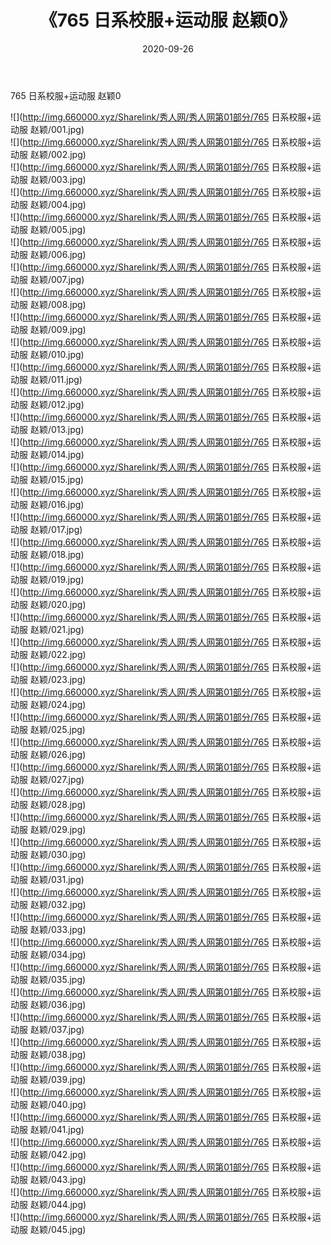 ﻿---
layout: post
title:  《765 日系校服+运动服 赵颖0》
date:   2020-09-26
img: http://img.660000.xyz/Sharelink/秀人网/秀人网第01部分/765 日系校服+运动服 赵颖0/000.jpg
categories: [美女, 清纯, 唯美]
---

765 日系校服+运动服 赵颖0

  ![](http://img.660000.xyz/Sharelink/秀人网/秀人网第01部分/765 日系校服+运动服 赵颖/001.jpg) <br> ![](http://img.660000.xyz/Sharelink/秀人网/秀人网第01部分/765 日系校服+运动服 赵颖/002.jpg) <br> ![](http://img.660000.xyz/Sharelink/秀人网/秀人网第01部分/765 日系校服+运动服 赵颖/003.jpg) <br> ![](http://img.660000.xyz/Sharelink/秀人网/秀人网第01部分/765 日系校服+运动服 赵颖/004.jpg) <br> ![](http://img.660000.xyz/Sharelink/秀人网/秀人网第01部分/765 日系校服+运动服 赵颖/005.jpg) <br> ![](http://img.660000.xyz/Sharelink/秀人网/秀人网第01部分/765 日系校服+运动服 赵颖/006.jpg) <br> ![](http://img.660000.xyz/Sharelink/秀人网/秀人网第01部分/765 日系校服+运动服 赵颖/007.jpg) <br> ![](http://img.660000.xyz/Sharelink/秀人网/秀人网第01部分/765 日系校服+运动服 赵颖/008.jpg) <br> ![](http://img.660000.xyz/Sharelink/秀人网/秀人网第01部分/765 日系校服+运动服 赵颖/009.jpg) <br> ![](http://img.660000.xyz/Sharelink/秀人网/秀人网第01部分/765 日系校服+运动服 赵颖/010.jpg) <br> ![](http://img.660000.xyz/Sharelink/秀人网/秀人网第01部分/765 日系校服+运动服 赵颖/011.jpg) <br> ![](http://img.660000.xyz/Sharelink/秀人网/秀人网第01部分/765 日系校服+运动服 赵颖/012.jpg) <br> ![](http://img.660000.xyz/Sharelink/秀人网/秀人网第01部分/765 日系校服+运动服 赵颖/013.jpg) <br> ![](http://img.660000.xyz/Sharelink/秀人网/秀人网第01部分/765 日系校服+运动服 赵颖/014.jpg) <br> ![](http://img.660000.xyz/Sharelink/秀人网/秀人网第01部分/765 日系校服+运动服 赵颖/015.jpg) <br> ![](http://img.660000.xyz/Sharelink/秀人网/秀人网第01部分/765 日系校服+运动服 赵颖/016.jpg) <br> ![](http://img.660000.xyz/Sharelink/秀人网/秀人网第01部分/765 日系校服+运动服 赵颖/017.jpg) <br> ![](http://img.660000.xyz/Sharelink/秀人网/秀人网第01部分/765 日系校服+运动服 赵颖/018.jpg) <br> ![](http://img.660000.xyz/Sharelink/秀人网/秀人网第01部分/765 日系校服+运动服 赵颖/019.jpg) <br> ![](http://img.660000.xyz/Sharelink/秀人网/秀人网第01部分/765 日系校服+运动服 赵颖/020.jpg) <br> ![](http://img.660000.xyz/Sharelink/秀人网/秀人网第01部分/765 日系校服+运动服 赵颖/021.jpg) <br> ![](http://img.660000.xyz/Sharelink/秀人网/秀人网第01部分/765 日系校服+运动服 赵颖/022.jpg) <br> ![](http://img.660000.xyz/Sharelink/秀人网/秀人网第01部分/765 日系校服+运动服 赵颖/023.jpg) <br> ![](http://img.660000.xyz/Sharelink/秀人网/秀人网第01部分/765 日系校服+运动服 赵颖/024.jpg) <br> ![](http://img.660000.xyz/Sharelink/秀人网/秀人网第01部分/765 日系校服+运动服 赵颖/025.jpg) <br> ![](http://img.660000.xyz/Sharelink/秀人网/秀人网第01部分/765 日系校服+运动服 赵颖/026.jpg) <br> ![](http://img.660000.xyz/Sharelink/秀人网/秀人网第01部分/765 日系校服+运动服 赵颖/027.jpg) <br> ![](http://img.660000.xyz/Sharelink/秀人网/秀人网第01部分/765 日系校服+运动服 赵颖/028.jpg) <br> ![](http://img.660000.xyz/Sharelink/秀人网/秀人网第01部分/765 日系校服+运动服 赵颖/029.jpg) <br> ![](http://img.660000.xyz/Sharelink/秀人网/秀人网第01部分/765 日系校服+运动服 赵颖/030.jpg) <br> ![](http://img.660000.xyz/Sharelink/秀人网/秀人网第01部分/765 日系校服+运动服 赵颖/031.jpg) <br> ![](http://img.660000.xyz/Sharelink/秀人网/秀人网第01部分/765 日系校服+运动服 赵颖/032.jpg) <br> ![](http://img.660000.xyz/Sharelink/秀人网/秀人网第01部分/765 日系校服+运动服 赵颖/033.jpg) <br> ![](http://img.660000.xyz/Sharelink/秀人网/秀人网第01部分/765 日系校服+运动服 赵颖/034.jpg) <br> ![](http://img.660000.xyz/Sharelink/秀人网/秀人网第01部分/765 日系校服+运动服 赵颖/035.jpg) <br> ![](http://img.660000.xyz/Sharelink/秀人网/秀人网第01部分/765 日系校服+运动服 赵颖/036.jpg) <br> ![](http://img.660000.xyz/Sharelink/秀人网/秀人网第01部分/765 日系校服+运动服 赵颖/037.jpg) <br> ![](http://img.660000.xyz/Sharelink/秀人网/秀人网第01部分/765 日系校服+运动服 赵颖/038.jpg) <br> ![](http://img.660000.xyz/Sharelink/秀人网/秀人网第01部分/765 日系校服+运动服 赵颖/039.jpg) <br> ![](http://img.660000.xyz/Sharelink/秀人网/秀人网第01部分/765 日系校服+运动服 赵颖/040.jpg) <br> ![](http://img.660000.xyz/Sharelink/秀人网/秀人网第01部分/765 日系校服+运动服 赵颖/041.jpg) <br> ![](http://img.660000.xyz/Sharelink/秀人网/秀人网第01部分/765 日系校服+运动服 赵颖/042.jpg) <br> ![](http://img.660000.xyz/Sharelink/秀人网/秀人网第01部分/765 日系校服+运动服 赵颖/043.jpg) <br> ![](http://img.660000.xyz/Sharelink/秀人网/秀人网第01部分/765 日系校服+运动服 赵颖/044.jpg) <br> ![](http://img.660000.xyz/Sharelink/秀人网/秀人网第01部分/765 日系校服+运动服 赵颖/045.jpg) <br>